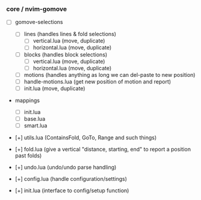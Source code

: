 ### core / nvim-gomove

- [ ] gomove-selections

  - [ ] lines (handles lines & fold selections)
    - [ ] vertical.lua (move, duplicate)
    - [ ] horizontal.lua (move, duplicate)
    
  - [ ] blocks (handles block selections)
    - [ ] vertical.lua (move, duplicate)
    - [ ] horizontal.lua (move, duplicate)
    
  - [ ] motions (handles anything as long we can del-paste to new position)
  <!-- this might have to support/take into account a few plugins such as hop,
  lightspeed etc.-->
    - [ ] handle-motions.lua (get new position of motion and report)
    - [ ] init.lua (move, duplicate)

- mappings
  - [ ] init.lua
  - [ ] base.lua
  - [ ] smart.lua

- [+] utils.lua (ContainsFold, GoTo, Range and such things)
- [+] fold.lua (give a vertical "distance, starting, end" to report a position past folds)

- [+] undo.lua (undo/undo parse handling)

- [+] config.lua (handle configuration/settings)
- [+] init.lua (interface to config/setup function)
